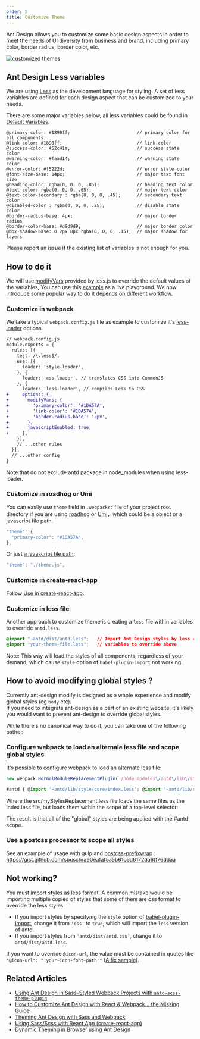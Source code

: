 ```yaml
---
order: 5
title: Customize Theme
---
```


Ant Design allows you to customize some basic design aspects in order to meet the needs of UI diversity from business and brand, including primary color, border radius, border color, etc.

![customized themes](https://zos.alipayobjects.com/rmsportal/zTFoszBtDODhXfLAazfSpYbSLSEeytoG.png)

## Ant Design Less variables

We are using [Less](http://lesscss.org/) as the development language for styling. A set of less variables are defined for each design aspect that can be customized to your needs.

There are some major variables below, all less variables could be found in [Default Variables](https://github.com/ant-design/ant-design/blob/master/components/style/themes/default.less).

```less
@primary-color: #1890ff;                         // primary color for all components
@link-color: #1890ff;                            // link color
@success-color: #52c41a;                         // success state color
@warning-color: #faad14;                         // warning state color
@error-color: #f5222d;                           // error state color
@font-size-base: 14px;                           // major text font size
@heading-color: rgba(0, 0, 0, .85);              // heading text color
@text-color: rgba(0, 0, 0, .65);                 // major text color
@text-color-secondary : rgba(0, 0, 0, .45);      // secondary text color
@disabled-color : rgba(0, 0, 0, .25);            // disable state color
@border-radius-base: 4px;                        // major border radius
@border-color-base: #d9d9d9;                     // major border color
@box-shadow-base: 0 2px 8px rgba(0, 0, 0, .15);  // major shadow for layers
```

Please report an issue if the existing list of variables is not enough for you.

## How to do it

We will use [modifyVars](http://lesscss.org/usage/#using-less-in-the-browser-modify-variables) provided by less.js to override the default values of the variables, You can use this [example](https://github.com/ant-design/create-react-app-antd) as a live playground. We now introduce some popular way to do it depends on different workflow.

### Customize in webpack

We take a typical `webpack.config.js` file as example to customize it's [less-loader](https://github.com/webpack-contrib/less-loader) options.

```diff
// webpack.config.js
module.exports = {
  rules: [{
    test: /\.less$/,
    use: [{
      loader: 'style-loader',
    }, {
      loader: 'css-loader', // translates CSS into CommonJS
    }, {
      loader: 'less-loader', // compiles Less to CSS
+     options: {
+       modifyVars: {
+         'primary-color': '#1DA57A',
+         'link-color': '#1DA57A',
+         'border-radius-base': '2px',
+       },
+       javascriptEnabled: true,
+     },
    }],
    // ...other rules
  }],
  // ...other config
}
```

Note that do not exclude antd package in node_modules when using less-loader.

### Customize in roadhog or Umi

You can easily use `theme` field in `.webpackrc` file of your project root directory if you are using [roadhog](https://github.com/sorrycc/roadhog) or [Umi](http://umijs.org/)，which could be a object or a javascript file path.

```js
"theme": {
  "primary-color": "#1DA57A",
},
```

Or just [a javascript file path](https://github.com/ant-design/ant-design-pro/blob/3c2a056ef0dac06ce3b4389192691bb1f5c448e2/.webpackrc.js#L19):

```js
"theme": "./theme.js",
```

### Customize in create-react-app

Follow [Use in create-react-app](/docs/react/use-with-create-react-app).

### Customize in less file

Another approach to customize theme is creating a `less` file within variables to override `antd.less`.

```css
@import "~antd/dist/antd.less";   // Import Ant Design styles by less entry
@import "your-theme-file.less";   // variables to override above
```

Note: This way will load the styles of all components, regardless of your demand, which cause `style` option of `babel-plugin-import` not working.

## How to avoid modifying global styles ?

Currently ant-design modify is designed as a whole experience and modify global styles (eg `body` etc).  
If you need to integrate ant-design as a part of an existing website, it's likely you would want to prevent ant-design to override global styles.  

While there's no canonical way to do it, you can take one of the following paths : 

### Configure webpack to load an alternale less file and scope global styles

It's possible to configure webpack to load an alternate less file:

```ts
new webpack.NormalModuleReplacementPlugin( /node_modules\/antd\/lib\/style\/index\.less/, path.resolve(rootDir, 'src/myStylesReplacement.less') )

#antd { @import '~antd/lib/style/core/index.less'; @import '~antd/lib/style/themes/default.less'; }
```

Where the src/myStylesReplacement.less file loads the same files as the index.less file, but loads them within the scope of a top-level selector:

The result is that all of the "global" styles are being applied with the #antd scope.

### Use a postcss processor to scope all styles

See an example of usage with gulp and [postcss-prefixwrap](https://github.com/dbtedman/postcss-prefixwrap) : https://gist.github.com/sbusch/a90eafaf5a5b61c6d6172da6ff76ddaa

## Not working?

You must import styles as less format. A common mistake would be importing multiple copied of styles that some of them are css format to override the less styles.

- If you import styles by specifying the `style` option of [babel-plugin-import](https://github.com/ant-design/babel-plugin-import), change it from `'css'` to `true`, which will import the `less` version of antd.
- If you import styles from `'antd/dist/antd.css'`, change it to `antd/dist/antd.less`.

If you want to override `@icon-url`, the value must be contained in quotes like `"@icon-url": "'your-icon-font-path'"` ([A fix sample](https://github.com/visvadw/dvajs-user-dashboard/pull/2)).

## Related Articles

- [Using Ant Design in Sass-Styled Webpack Projects with `antd-scss-theme-plugin`](https://intoli.com/blog/antd-scss-theme-plugin/)
- [How to Customize Ant Design with React & Webpack… the Missing Guide](https://medium.com/@GeoffMiller/how-to-customize-ant-design-with-react-webpack-the-missing-guide-c6430f2db10f)
- [Theming Ant Design with Sass and Webpack](https://gist.github.com/Kruemelkatze/057f01b8e15216ae707dc7e6c9061ef7)
- [Using Sass/Scss with React App (create-react-app)](https://medium.com/@mzohaib.qc/using-sass-scss-with-react-app-create-react-app-d03072083ef8)
- [Dynamic Theming in Browser using Ant Design](https://medium.com/@mzohaib.qc/ant-design-dynamic-runtime-theme-1f9a1a030ba0)
